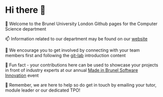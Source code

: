 # Hi there 👋

🙋‍ Welcome to the Brunel University London Github pages for the Computer Science department

📫 Information related to our department may be found on our [website](https://www.brunel.ac.uk/computer-science)

🌈 We encourage you to get involved by connecting with your team members first and following the [git-lab](https://github.com/rumineykova/git-lab) introduction content

🍿 Fun fact - your contributions here can be used to showcase your projects in front of industry experts at our annual [Made in Brunel Software Innovation](https://www.brunel.ac.uk/computer-science/why-study-computer-science-at-brunel/skills-development/made-in-brunel-software-innovation) event

🧙 Remember, we are here to help so do get in touch by emailing your tutor, module leader or our dedicated TPO!
